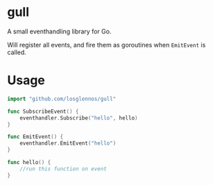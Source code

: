 # gull
A small eventhandling library for Go. 

Will register all events, and fire them as goroutines when `EmitEvent` is called.

# Usage

```go
import "github.com/losglennos/gull"

func SubscribeEvent() {
	eventhandler.Subscribe("hello", hello)
}

func EmitEvent() {
	eventhandler.EmitEvent("hello")
}

func hello() {
	//run this function on event
}
```
